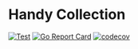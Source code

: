 # Handy Collection

[![Test](https://github.com/hsldymq/handyCollection/actions/workflows/test.yml/badge.svg)](https://github.com/hsldymq/handyCollection/actions/workflows/test.yml)
[![Go Report Card](https://goreportcard.com/badge/github.com/hsldymq/handyCollection)](https://goreportcard.com/report/github.com/hsldymq/handyCollection)
[![codecov](https://codecov.io/gh/hsldymq/handyCollection/branch/main/graph/badge.svg?token=S3FNJM43U5)](https://codecov.io/gh/hsldymq/handyCollection)